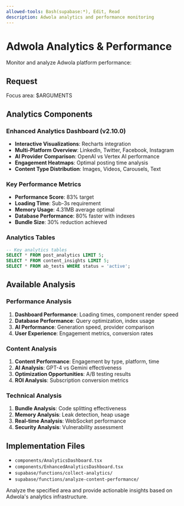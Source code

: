 ```yaml
---
allowed-tools: Bash(supabase:*), Edit, Read
description: Adwola analytics and performance monitoring
---
```


# Adwola Analytics & Performance

Monitor and analyze Adwola platform performance:

## Request
Focus area: $ARGUMENTS

## Analytics Components

### Enhanced Analytics Dashboard (v2.10.0)
- **Interactive Visualizations**: Recharts integration
- **Multi-Platform Overview**: LinkedIn, Twitter, Facebook, Instagram
- **AI Provider Comparison**: OpenAI vs Vertex AI performance
- **Engagement Heatmaps**: Optimal posting time analysis
- **Content Type Distribution**: Images, Videos, Carousels, Text

### Key Performance Metrics
- **Performance Score**: 83% target
- **Loading Time**: Sub-3s requirement
- **Memory Usage**: 4.31MB average optimal
- **Database Performance**: 80% faster with indexes
- **Bundle Size**: 30% reduction achieved

### Analytics Tables
```sql
-- Key analytics tables
SELECT * FROM post_analytics LIMIT 5;
SELECT * FROM content_insights LIMIT 5;
SELECT * FROM ab_tests WHERE status = 'active';
```

## Available Analysis

### Performance Analysis
1. **Dashboard Performance**: Loading times, component render speed
2. **Database Performance**: Query optimization, index usage
3. **AI Performance**: Generation speed, provider comparison
4. **User Experience**: Engagement metrics, conversion rates

### Content Analysis
1. **Content Performance**: Engagement by type, platform, time
2. **AI Analysis**: GPT-4 vs Gemini effectiveness
3. **Optimization Opportunities**: A/B testing results
4. **ROI Analysis**: Subscription conversion metrics

### Technical Analysis
1. **Bundle Analysis**: Code splitting effectiveness
2. **Memory Analysis**: Leak detection, heap usage
3. **Real-time Analysis**: WebSocket performance
4. **Security Analysis**: Vulnerability assessment

## Implementation Files
- `components/AnalyticsDashboard.tsx`
- `components/EnhancedAnalyticsDashboard.tsx`
- `supabase/functions/collect-analytics/`
- `supabase/functions/analyze-content-performance/`

Analyze the specified area and provide actionable insights based on Adwola's analytics infrastructure.

